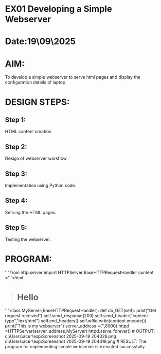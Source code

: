 # EX01 Developing a Simple Webserver

# Date:19\09\2025
# AIM:
To develop a simple webserver to serve html pages and display the configuration details of laptop.

# DESIGN STEPS:
## Step 1:
HTML content creation.

## Step 2:
Design of webserver workflow.

## Step 3:
Implementation using Python code.

## Step 4:
Serving the HTML pages.

## Step 5:
Testing the webserver.

# PROGRAM:
'''
from http.server import HTTPServer,BaseHTTPRequestHandler
content ='''<html
><h1>Hello</h1>
</html>'''
class MyServer(BaseHTTPRequestHandler):
    def do_GET(self):
        print("Get request received")
        self.send_response(200)
        self.send_header("content-type","text/html")
        self.end_headers()
        self.wfile.write(content.encode())
print("This is my webserver")
server_address =('',8000)
httpd =HTTPServer(server_address,MyServer)
httpd.serve_forever()
# OUTPUT:
c:\Users\acer\exp\Screenshot 2025-09-19 204329.png
c:\Users\acer\exp\Screenshot 2025-09-19 204419.png
# RESULT:
The program for implementing simple webserver is executed successfully.
